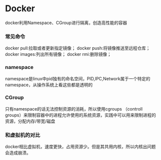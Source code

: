# Docker

docker利用Namespace、CGroup进行隔离，创造高性能的容器

### 常见命令

 docker pull:拉取或者更新指定镜像； docker push:将镜像推送至远程仓库； docker images:列出所有镜像； docker rmi:删除镜像；  

### namespace

namespace是linux中pid独有的命名空间，PID,IPC,Network属于一个特定的namespace，从操作系统上看这些都是透明的



### CGroup

只有namespace的话无法控制资源的消耗，所以使用cgroups （controll groups）来限制容器中的进程允许使用的系统资源，实践中可以用来限制进程的资源，分配内存/带宽/磁盘



### 和虚拟机的对比

docker相比虚拟机，速度更快，占用资源少。但是其共用内核，所以内核出问题会造成崩溃。